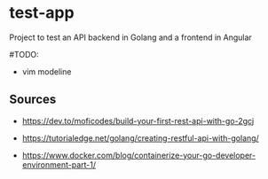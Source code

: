 # test-app
Project to test an API backend in Golang and a frontend in Angular

#TODO:
* vim modeline

## Sources

* https://dev.to/moficodes/build-your-first-rest-api-with-go-2gcj
* https://tutorialedge.net/golang/creating-restful-api-with-golang/

* https://www.docker.com/blog/containerize-your-go-developer-environment-part-1/
